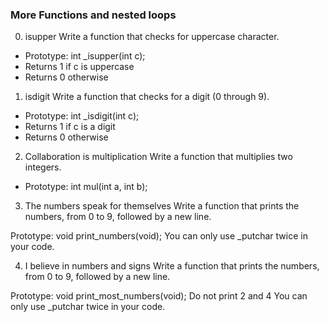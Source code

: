 ### More Functions and nested loops
0. isupper
Write a function that checks for uppercase character.

 - Prototype: int _isupper(int c);
 - Returns 1 if c is uppercase
 - Returns 0 otherwise

1. isdigit
Write a function that checks for a digit (0 through 9).

 - Prototype: int _isdigit(int c);
 - Returns 1 if c is a digit
 - Returns 0 otherwise

2. Collaboration is multiplication
Write a function that multiplies two integers.

 - Prototype: int mul(int a, int b);

3. The numbers speak for themselves
Write a function that prints the numbers, from 0 to 9, followed by a new line.

Prototype: void print_numbers(void);
You can only use _putchar twice in your code.

4. I believe in numbers and signs
Write a function that prints the numbers, from 0 to 9, followed by a new line.

Prototype: void print_most_numbers(void);
Do not print 2 and 4
You can only use _putchar twice in your code.
